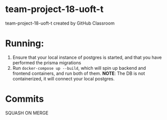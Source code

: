 # team-project-18-uoft-t
team-project-18-uoft-t created by GitHub Classroom

# Running:
1. Ensure that your local instance of postgres is started, and that you have performed the prisma migrations
2. Run `docker-compose up --build`, which will spin up backend and frontend containers, and run both of them. **NOTE**: The DB is not containerized, it will connect your local postgres.

# Commits
SQUASH ON MERGE
